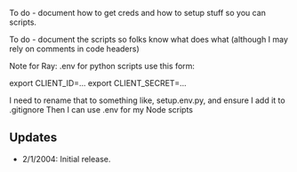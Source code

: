 To do - document how to get creds and how to setup stuff so you can scripts.

To do - document the scripts so folks know what does what (although I may rely on comments in code headers)

Note for Ray: .env for python scripts use this form:

export CLIENT_ID=...
export CLIENT_SECRET=...

I need to rename that to something like, setup.env.py, and ensure I add it to .gitignore
Then I can use .env for my Node scripts


## Updates

* 2/1/2004: Initial release.